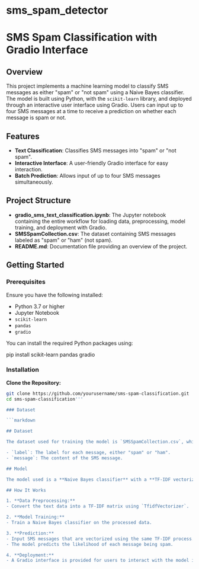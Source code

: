# sms_spam_detector
# SMS Spam Classification with Gradio Interface

## Overview

This project implements a machine learning model to classify SMS messages as either "spam" or "not spam" using a Naive Bayes classifier. The model is built using Python, with the `scikit-learn` library, and deployed through an interactive user interface using Gradio. Users can input up to four SMS messages at a time to receive a prediction on whether each message is spam or not.

## Features

- **Text Classification**: Classifies SMS messages into "spam" or "not spam".
- **Interactive Interface**: A user-friendly Gradio interface for easy interaction.
- **Batch Prediction**: Allows input of up to four SMS messages simultaneously.

## Project Structure

- **gradio_sms_text_classification.ipynb**: The Jupyter notebook containing the entire workflow for loading data, preprocessing, model training, and deployment with Gradio.
- **SMSSpamCollection.csv**: The dataset containing SMS messages labeled as "spam" or "ham" (not spam).
- **README.md**: Documentation file providing an overview of the project.

## Getting Started

### Prerequisites

Ensure you have the following installed:

- Python 3.7 or higher
- Jupyter Notebook
- `scikit-learn`
- `pandas`
- `gradio`

You can install the required Python packages using:

pip install scikit-learn pandas gradio

### Installation

**Clone the Repository:**

   ```bash
   git clone https://github.com/yourusername/sms-spam-classification.git
   cd sms-spam-classification'''
   
### Dataset

```markdown

## Dataset

The dataset used for training the model is `SMSSpamCollection.csv`, which contains a collection of SMS messages labeled as "spam" or "ham". The dataset is divided into two columns:

- `label`: The label for each message, either "spam" or "ham".
- `message`: The content of the SMS message.

## Model

The model used is a **Naive Bayes classifier** with a **TF-IDF vectorizer**. The model is trained to identify patterns in text that are indicative of spam.

## How It Works

1. **Data Preprocessing:**
   - Convert the text data into a TF-IDF matrix using `TfidfVectorizer`.
   
2. **Model Training:**
   - Train a Naive Bayes classifier on the processed data.
   
3. **Prediction:**
   - Input SMS messages that are vectorized using the same TF-IDF process.
   - The model predicts the likelihood of each message being spam.

4. **Deployment:**
   - A Gradio interface is provided for users to interact with the model in real-time.
